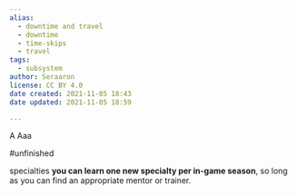 ```yaml
---
alias:
  - downtime and travel
  - downtime
  - time-skips
  - travel
tags:
  - subsystem
author: Seraaron
license: CC BY 4.0
date created: 2021-11-05 18:43
date updated: 2021-11-05 18:59

---
```

A 
Aaa

#unfinished 

specialties
**you can learn one new specialty per in-game season**, so long as you can find an appropriate mentor or trainer.